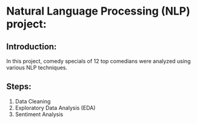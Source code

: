 # Natural Language Processing (NLP) project:
## Introduction:
In this project, comedy specials of 12 top comedians were analyzed using various NLP techniques.
## Steps:
1. Data Cleaning 
2. Exploratory Data Analysis (EDA)
3. Sentiment Analysis

